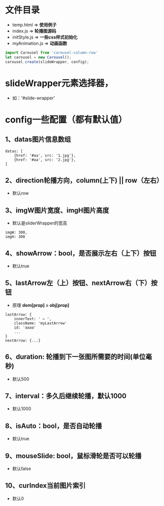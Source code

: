 
# 文件目录
- temp.html => **使用例子**
- index.js => **轮播图源码**
- initStyle.js => **一些css样式初始化**
- myAnimation.js => **动画函数**

```js
import Carousel from 'carousel-column-row'
let carousel = new Carousel();
carousel.create(slideWrapper, config);
```
#  slideWrapper元素选择器，
- 如：'#slide-wrapper' 


# config一些配置（都有默认值）

## 1、datas图片信息数组
```
datas: [
    {href: '#aa', src: '1.jpg'},
    {href: '#aa', src: '2.jpg'},
]
```
## 2、direction轮播方向，column(上下) || row（左右）
- 默认row

## 3、imgW图片宽度、imgH图片高度
- 默认是sliderWrapper的宽高
```
imgW: 300,
imgH: 300
```
## 4、showArrow：bool，是否展示左右（上下）按钮
- 默认true

## 5、lastArrow左（上）按钮、nextArrow右（下）按钮
- 原理 **dom[prop] = obj[prop]**
```
lastArrow: {
    innerText: ' ← ',
    className: 'myLastArrow'
    id: 'aaaa'
    ...
}
nextArrow: {...}
```
## 6、duration: 轮播到下一张图所需要的时间(单位毫秒)
- 默认500

## 7、interval：多久后继续轮播，默认1000
- 默认1000
## 8、isAuto：bool，是否自动轮播
- 默认true
## 9、mouseSlide: bool，鼠标滑轮是否可以轮播
- 默认false
## 10、curIndex当前图片索引
- 默认0


   
  
  
 